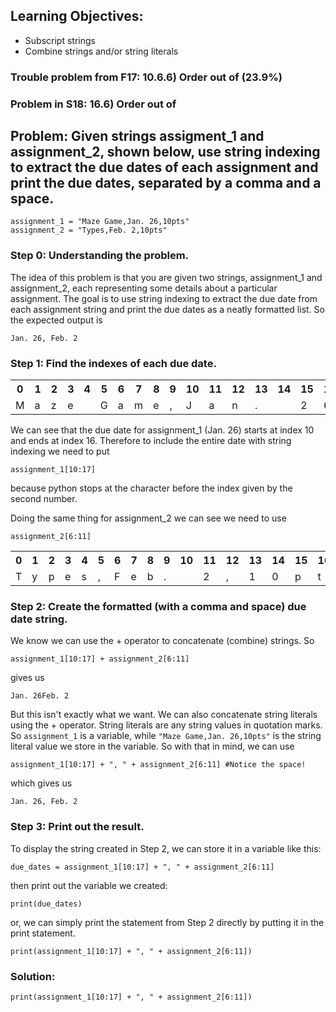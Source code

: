 ## Learning Objectives: 	
- Subscript strings 
- Combine strings and/or string literals 
### Trouble problem from F17: 10.6.6) Order out of (23.9%)
### Problem in S18: 16.6) Order out of

## Problem: Given strings assigment\_1 and assignment\_2, shown below, use string indexing to extract the due dates of each assignment and print the due dates, separated by a comma and a space.
    assignment_1 = "Maze Game,Jan. 26,10pts"
	assignment_2 = "Types,Feb. 2,10pts"
### Step 0: Understanding the problem.
The idea of this problem is that you are given two strings, assignment\_1 and assignment\_2, each representing some details about a particular assignment. The goal is to use string indexing to extract the due date from each assignment string and print the due dates as a neatly formatted list. So the expected output is 

	Jan. 26, Feb. 2
### Step 1: Find the indexes of each due date.
<table>
	<tr>
		<th>0</th>
		<th>1</th>
		<th>2</th>
		<th>3</th>
		<th>4</th>
		<th>5</th>
		<th>6</th>
		<th>7</th>
		<th>8</th>
		<th>9</th>
		<th>10</th>
		<th>11</th>
		<th>12</th>
		<th>13</th>
		<th>14</th>
		<th>15</th>
		<th>16</th>
		<th>17</th>
		<th>18</th>
		<th>19</th>
		<th>20</th>
		<th>21</th>
		<th>22</th>
	</tr>
	<tr>
		<td>M</td>
		<td>a</td>
		<td>z</td>
		<td>e</td>
		<td> </td>
		<td>G</td>
		<td>a</td>
		<td>m</td>
		<td>e</td>
		<td>,</td>
		<td>J</td>
		<td>a</td>
		<td>n</td>
		<td>.</td>
		<td> </td>
		<td>2</td>
		<td>6</td>
		<td>,</td>
		<td>1</td>
		<td>0</td>
		<td>p</td>
		<td>t</td>
		<td>s</td>
	</tr>
</table>

We can see that the due date for assignment_1 (Jan. 26) starts at index 10 and ends at index 16. Therefore to include the entire date with string indexing we need to put 

	assignment_1[10:17]
because python stops at the character before the index given by the second number. 

Doing the same thing for assignment_2 we can see we need to use 

	assignment_2[6:11]

<table>
	<tr>
		<th>0</th>
		<th>1</th>
		<th>2</th>
		<th>3</th>
		<th>4</th>
		<th>5</th>
		<th>6</th>
		<th>7</th>
		<th>8</th>
		<th>9</th>
		<th>10</th>
		<th>11</th>
		<th>12</th>
		<th>13</th>
		<th>14</th>
		<th>15</th>
		<th>16</th>
		<th>17</th>
	</tr>
	<tr>
		<td>T</td>
		<td>y</td>
		<td>p</td>
		<td>e</td>
		<td>s</td>
		<td>,</td>
		<td>F</td>
		<td>e</td>
		<td>b</td>
		<td>.</td>
		<td> </td>
		<td>2</td>
		<td>,</td>
		<td>1</td>
		<td>0</td>
		<td>p</td>
		<td>t</td>
		<td>s</td>
	</tr>
</table> 

### Step 2: Create the formatted (with a comma and space) due date string. 
We know we can use the + operator to concatenate (combine) strings. So 

	assignment_1[10:17] + assignment_2[6:11]
gives us

	Jan. 26Feb. 2
But this isn't exactly what we want. We can also concatenate string literals using the + operator. String literals are any string values in quotation marks. So `assignment_1` is a variable, while `"Maze Game,Jan. 26,10pts"` is the string literal value we store in the variable. So with that in mind, we can use 

	assignment_1[10:17] + ", " + assignment_2[6:11] #Notice the space!
which gives us
	
	Jan. 26, Feb. 2

### Step 3: Print out the result.
To display the string created in Step 2, we can store it in a variable like this: 

	due_dates = assignment_1[10:17] + ", " + assignment_2[6:11]
then print out the variable we created: 
	
	print(due_dates)
or, we can simply print the statement from Step 2 directly by putting it in the print statement. 

	print(assignment_1[10:17] + ", " + assignment_2[6:11])

### Solution:

	print(assignment_1[10:17] + ", " + assignment_2[6:11])